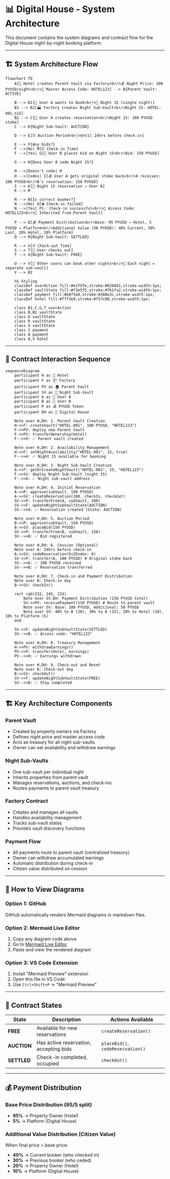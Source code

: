 # 📊 Digital House - System Architecture

This document contains the system diagrams and contract flow for the Digital House night-by-night booking platform.

---

## 🏗️ System Architecture Flow

```mermaid
flowchart TD
    A[🏨 Hotel creates Parent Vault via Factory<br/>💰 Night Price: 100 PYUSD/night<br/>🔑 Master Access Code: HOTEL123] --> B{Parent Vault: ACTIVE}
    
    B --> B1[👤 User A wants to book<br/>📅 Night 15 (single night)]
    B1 --> B2[🏭 Factory creates Night Sub-Vault<br/>Night 15: HOTEL-001_n15]
    B2 --> C[👤 User A creates reservation<br/>Night 15: 100 PYUSD stake]
    C --> D{Night Sub-Vault: AUCTION}
    
    D --> E[⏰ Auction Period<br/>Until 24hrs before check-in]
    
    E --> F{Any bids?}
    F -->|No| M[⏰ Check-in Time]
    F -->|Yes| G[👥 User B places bid on Night 15<br/>Bid: 150 PYUSD]
    
    G --> H{Does User A cede Night 15?}
    
    H -->|Doesn't cede| M
    H -->|Cedes| I[💰 User A gets original stake back<br/>A receives: 100 PYUSD<br/>B's reservation: 150 PYUSD]
    I --> K[🔄 Night 15 reservation → User B]
    K --> M
    
    M --> N{Is correct booker?}
    N -->|No| O[❌ Check-in failed]
    N -->|Yes| P[✅ Check-in successful<br/>🔑 Access Code: HOTEL123<br/>📱 Inherited from Parent Vault]
    
    P --> Q[💰 Payment Distribution<br/>Base: 95 PYUSD → Hotel, 5 PYUSD → Platform<br/>Additional Value (50 PYUSD): 40% Current, 30% Last, 20% Hotel, 10% Platform]
    Q --> R{Night Sub-Vault: SETTLED}
    
    R --> S[⏰ Check-out Time]
    S --> T[👤 User checks out]
    T --> U{Night Sub-Vault: FREE}
    
    U --> V[🔄 Other users can book other nights<br/>📅 Each night = separate sub-vault]
    V --> B1
    
    %% Styling
    classDef userAction fill:#e1f5fe,stroke:#0288d1,stroke-width:1px;
    classDef vaultState fill:#f3e5f5,stroke:#7b1fa2,stroke-width:1px;
    classDef payment fill:#e8f5e8,stroke:#388e3c,stroke-width:1px;
    classDef hotel fill:#fff3e0,stroke:#f57c00,stroke-width:1px;
    
    class B1,C,G,T userAction
    class B,B2 vaultState
    class D vaultState
    class R vaultState
    class U vaultState
    class I payment
    class Q payment
    class A,V hotel
```

---

## 🔄 Contract Interaction Sequence

```mermaid
sequenceDiagram
    participant H as 🏨 Hotel
    participant F as 📦 Factory
    participant PV as 🏠 Parent Vault
    participant SV as 🌙 Night Sub-Vault
    participant A as 👤 User A
    participant B as 👥 User B
    participant P as 💰 PYUSD Token
    participant DH as 🏢 Digital House

    Note over H,DH: 1. Parent Vault Creation
    H->>F: createVault("HOTEL-001", 100 PYUSD, "HOTEL123")
    F->>PV: deploy new Parent Vault
    F->>PV: transferOwnership(Hotel)
    F-->>H: ✅ Parent vault created

    Note over H,DH: 2. Availability Management
    H->>F: setNightAvailability("HOTEL-001", 15, true)
    F-->>H: ✅ Night 15 available for booking

    Note over H,DH: 3. Night Sub-Vault Creation
    A->>F: getOrCreateNightVault("HOTEL-001", 15, "HOTEL123")
    F->>SV: deploy Night Sub-Vault (night 15)
    F-->>A: ✅ Night sub-vault address

    Note over H,DH: 4. Initial Reservation
    A->>P: approve(subVault, 100 PYUSD)
    A->>SV: createReservation(100, checkIn, checkOut)
    SV->>P: transferFrom(A, subVault, 100)
    SV->>F: updateNightSubVaultState(AUCTION)
    SV-->>A: ✅ Reservation created (State: AUCTION)

    Note over H,DH: 5. Auction Period
    B->>P: approve(subVault, 150 PYUSD)
    B->>SV: placeBid(150 PYUSD)
    SV->>P: transferFrom(B, subVault, 150)
    SV-->>B: ✅ Bid registered

    Note over H,DH: 6. Cession (Optional)
    Note over A: 24hrs before check-in
    A->>SV: cedeReservation(bidIndex: 0)
    SV->>P: transfer(A, 100 PYUSD) # Original stake back
    SV-->>A: ✅ 100 PYUSD received
    SV-->>B: ✅ Reservation transferred

    Note over H,DH: 7. Check-in and Payment Distribution
    Note over B: Check-in day
    B->>SV: checkIn()
    
    rect rgb(232, 245, 233)
        Note over SV,DH: Payment Distribution (150 PYUSD total)
        SV->>PV: receivePayment(150 PYUSD) # Route to parent vault
        Note over SV: Base: 100 PYUSD, Additional: 50 PYUSD
        Note over SV: 40% to B (20), 30% to A (15), 20% to Hotel (10), 10% to Platform (5)
    end
    
    SV->>F: updateNightSubVaultState(SETTLED)
    SV-->>B: ✅ Access code: "HOTEL123"

    Note over H,DH: 8. Treasury Management
    H->>PV: withdrawEarnings()
    PV->>P: transfer(Hotel, earnings)
    PV-->>H: ✅ Earnings withdrawn

    Note over H,DH: 9. Check-out and Reset
    Note over B: Check-out day
    B->>SV: checkOut()
    SV->>F: updateNightSubVaultState(FREE)
    SV-->>B: ✅ Stay completed
```

---

## 🏗️ Key Architecture Components

### **Parent Vault**
- Created by property owners via Factory
- Defines night price and master access code
- Acts as treasury for all night sub-vaults
- Owner can set availability and withdraw earnings

### **Night Sub-Vaults**
- One sub-vault per individual night
- Inherits properties from parent vault
- Manages reservations, auctions, and check-ins
- Routes payments to parent vault treasury

### **Factory Contract**
- Creates and manages all vaults
- Handles availability management
- Tracks sub-vault states
- Provides vault discovery functions

### **Payment Flow**
- All payments route to parent vault (centralized treasury)
- Owner can withdraw accumulated earnings
- Automatic distribution during check-in
- Citizen value distributed on cession

---

## 🔧 How to View Diagrams

### Option 1: GitHub
GitHub automatically renders Mermaid diagrams in markdown files.

### Option 2: Mermaid Live Editor
1. Copy any diagram code above
2. Go to [Mermaid Live Editor](https://mermaid.live/)
3. Paste and view the rendered diagram

### Option 3: VS Code Extension
1. Install "Mermaid Preview" extension
2. Open this file in VS Code
3. Use `Ctrl+Shift+P` → "Mermaid Preview"

---

## 📝 Contract States

| State | Description | Actions Available |
|-------|-------------|------------------|
| **FREE** | Available for new reservations | `createReservation()` |
| **AUCTION** | Has active reservation, accepting bids | `placeBid()`, `cedeReservation()` |
| **SETTLED** | Check-in completed, occupied | `checkOut()` |

---

## 💰 Payment Distribution

### Base Price Distribution (95/5 split)
- **95%** → Property Owner (Hotel)
- **5%** → Platform (Digital House)

### Additional Value Distribution (Citizen Value)
When final price > base price:
- **40%** → Current booker (who checked in)
- **30%** → Previous booker (who ceded)
- **20%** → Property Owner (Hotel)
- **10%** → Platform (Digital House)
